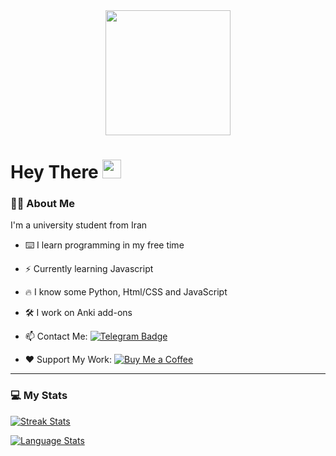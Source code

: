 <div id="header" align="center">
  <img src="https://media.giphy.com/media/TEdRZnV7l3S067fiGR/giphy.gif" height=200/>
</div>
<div align="center">
  <img src="https://komarev.com/ghpvc/?username=noobj2&style=flat-square&color=blue" alt=""/>
</div>
<h1>
Hey There
  <img src="https://media.giphy.com/media/hvRJCLFzcasrR4ia7z/giphy.gif" width="30px"/>
</h1>

### 👨‍💻 About Me
I'm a university student from Iran

- ⌨️ I learn programming in my free time

- ⚡ Currently learning Javascript

- 🔥 I know some Python, Html/CSS and JavaScript

- 🛠️ I work on Anki add-ons

- 📫 Contact Me: [![Telegram Badge](https://img.shields.io/badge/-telegram-red?color=blue&logo=telegram&logoColor=white)](noobj2.t.me)

- ❤️ Support My Work: [![Buy Me a Coffee](https://img.shields.io/badge/-buy_me_a%C2%A0coffee-gray?logo=buy-me-a-coffee)](https://www.buymeacoffee.com/noobj2)


---

### 💻 My Stats
[![Streak Stats](https://streak-stats.demolab.com?user=noobj2&theme=tokyonight&border_radius=12)](https://github.com/noobj2)

[![Language Stats](https://github-readme-stats.vercel.app/api/top-langs/?username=noobj2&layout=compact&theme=tokyonight&border_radius=12)](https://github.com/noobj2)
